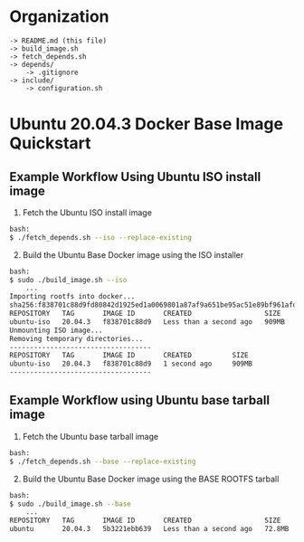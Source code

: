[//]: # (Readme.md - Ubuntu 20.04.1 base operating system)

# Organization
```
-> README.md (this file)
-> build_image.sh
-> fetch_depends.sh
-> depends/
	-> .gitignore
-> include/
	-> configuration.sh
```

# Ubuntu 20.04.3 Docker Base Image Quickstart

## Example Workflow Using Ubuntu ISO install image

1. Fetch the Ubuntu ISO install image

```bash
bash:
$ ./fetch_depends.sh --iso --replace-existing
```

2. Build the Ubuntu Base Docker image using the ISO installer

```bash
bash:
$ sudo ./build_image.sh --iso
	...
Importing rootfs into docker...
sha256:f838701c88d9fd80842d1925ed1a0069801a87af9a651be95ac51e89bf961afd
REPOSITORY   TAG       IMAGE ID       CREATED                  SIZE
ubuntu-iso   20.04.3   f838701c88d9   Less than a second ago   909MB
Unmounting ISO image...
Removing temporary directories...
-----------------------------------
REPOSITORY   TAG       IMAGE ID       CREATED          SIZE
ubuntu-iso   20.04.3   f838701c88d9   1 second ago     909MB
-----------------------------------
```

## Example Workflow using Ubuntu base tarball image

1. Fetch the Ubuntu base tarball image

```bash
bash:
$ ./fetch_depends.sh --base --replace-existing
```

2. Build the Ubuntu Base Docker image using the BASE ROOTFS tarball

```bash
bash:
$ sudo ./build_image.sh --base
	...
REPOSITORY   TAG       IMAGE ID       CREATED                  SIZE
ubuntu       20.04.3   5b3221ebb639   Less than a second ago   72.8MB
```
